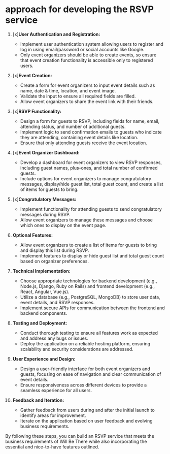 # approach for developing the RSVP service

1. [x]**User Authentication and Registration:**
   - Implement user authentication system allowing users to register and log in using email/password or social accounts like Google.
   - Only event organizers should be able to create events, so ensure that event creation functionality is accessible only to registered users.

2. [x]**Event Creation:**
   - Create a form for event organizers to input event details such as name, date & time, location, and event image.
   - Validate the input to ensure all required fields are filled.
   - Allow event organizers to share the event link with their friends.

3. [x]**RSVP Functionality:**
   - Design a form for guests to RSVP, including fields for name, email, attending status, and number of additional guests.
   - Implement logic to send confirmation emails to guests who indicate they are attending, containing event details like location.
   - Ensure that only attending guests receive the event location.

4. [x]**Event Organizer Dashboard:**
   - Develop a dashboard for event organizers to view RSVP responses, including guest names, plus-ones, and total number of confirmed guests.
   - Include options for event organizers to manage congratulatory messages, display/hide guest list, total guest count, and create a list of items for guests to bring.

5. [x]**Congratulatory Messages:**
   - Implement functionality for attending guests to send congratulatory messages during RSVP.
   - Allow event organizers to manage these messages and choose which ones to display on the event page.

6. **Optional Features:**
   - Allow event organizers to create a list of items for guests to bring and display this list during RSVP.
   - Implement features to display or hide guest list and total guest count based on organizer preferences.

7. **Technical Implementation:**
   - Choose appropriate technologies for backend development (e.g., Node.js, Django, Ruby on Rails) and frontend development (e.g., React, Angular, Vue.js).
   - Utilize a database (e.g., PostgreSQL, MongoDB) to store user data, event details, and RSVP responses.
   - Implement secure APIs for communication between the frontend and backend components.

8. **Testing and Deployment:**
   - Conduct thorough testing to ensure all features work as expected and address any bugs or issues.
   - Deploy the application on a reliable hosting platform, ensuring scalability and security considerations are addressed.

9. **User Experience and Design:**
   - Design a user-friendly interface for both event organizers and guests, focusing on ease of navigation and clear communication of event details.
   - Ensure responsiveness across different devices to provide a seamless experience for all users.

10. **Feedback and Iteration:**
    - Gather feedback from users during and after the initial launch to identify areas for improvement.
    - Iterate on the application based on user feedback and evolving business requirements.

By following these steps, you can build an RSVP service that meets the business requirements of Will Be There while also incorporating the essential and nice-to-have features outlined.
